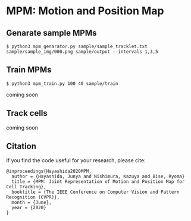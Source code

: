 # MPM: Motion and Position Map 
## Genarate sample MPMs
```
$ python3 mpm_genarator.py sample/sample_tracklet.txt sample/sample_img/000.png sample/output --intervals 1,3,5
```

## Train MPMs
```
$ python3 mpm_train.py 100 40 sample/train
```
coming soon

## Track cells
coming soon

## Citation
If you find the code useful for your research, please cite:
```
@inproceedings{Hayashida2020MPM,
  author = {Hayashida, Junya and Nishimura, Kazuya and Bise, Ryoma}
  title = {MPM: Joint Representation of Motion and Position Map for Cell Tracking},
  booktitle = {The IEEE Conference on Computer Vision and Pattern Recognition (CVPR)},
  month = {June},
  year = {2020}
}
```
